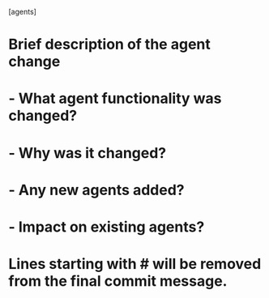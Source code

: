 [agents] 



# Brief description of the agent change
# 
# - What agent functionality was changed?
# - Why was it changed?
# - Any new agents added?
# - Impact on existing agents?
# 
# Lines starting with # will be removed from the final commit message. 